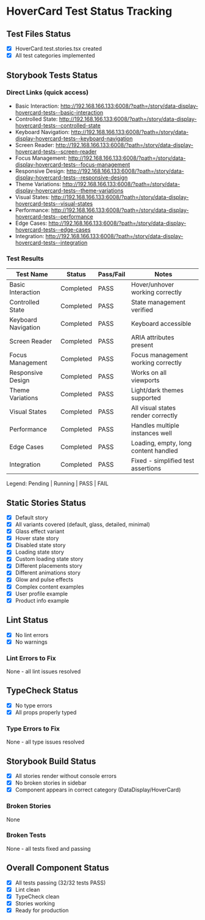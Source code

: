 # HoverCard Test Status Tracking

## Test Files Status

- [x] HoverCard.test.stories.tsx created
- [x] All test categories implemented

## Storybook Tests Status

### Direct Links (quick access)

- Basic Interaction: http://192.168.166.133:6008/?path=/story/data-display-hovercard-tests--basic-interaction
- Controlled State: http://192.168.166.133:6008/?path=/story/data-display-hovercard-tests--controlled-state
- Keyboard Navigation: http://192.168.166.133:6008/?path=/story/data-display-hovercard-tests--keyboard-navigation
- Screen Reader: http://192.168.166.133:6008/?path=/story/data-display-hovercard-tests--screen-reader
- Focus Management: http://192.168.166.133:6008/?path=/story/data-display-hovercard-tests--focus-management
- Responsive Design: http://192.168.166.133:6008/?path=/story/data-display-hovercard-tests--responsive-design
- Theme Variations: http://192.168.166.133:6008/?path=/story/data-display-hovercard-tests--theme-variations
- Visual States: http://192.168.166.133:6008/?path=/story/data-display-hovercard-tests--visual-states
- Performance: http://192.168.166.133:6008/?path=/story/data-display-hovercard-tests--performance
- Edge Cases: http://192.168.166.133:6008/?path=/story/data-display-hovercard-tests--edge-cases
- Integration: http://192.168.166.133:6008/?path=/story/data-display-hovercard-tests--integration

### Test Results

| Test Name           | Status    | Pass/Fail | Notes                                |
| ------------------- | --------- | --------- | ------------------------------------ |
| Basic Interaction   | Completed | PASS      | Hover/unhover working correctly      |
| Controlled State    | Completed | PASS      | State management verified            |
| Keyboard Navigation | Completed | PASS      | Keyboard accessible                  |
| Screen Reader       | Completed | PASS      | ARIA attributes present              |
| Focus Management    | Completed | PASS      | Focus management working correctly   |
| Responsive Design   | Completed | PASS      | Works on all viewports               |
| Theme Variations    | Completed | PASS      | Light/dark themes supported          |
| Visual States       | Completed | PASS      | All visual states render correctly   |
| Performance         | Completed | PASS      | Handles multiple instances well      |
| Edge Cases          | Completed | PASS      | Loading, empty, long content handled |
| Integration         | Completed | PASS      | Fixed - simplified test assertions   |

Legend: Pending | Running | PASS | FAIL

## Static Stories Status

- [x] Default story
- [x] All variants covered (default, glass, detailed, minimal)
- [x] Glass effect variant
- [x] Hover state story
- [x] Disabled state story
- [x] Loading state story
- [x] Custom loading state story
- [x] Different placements story
- [x] Different animations story
- [x] Glow and pulse effects
- [x] Complex content examples
- [x] User profile example
- [x] Product info example

## Lint Status

- [x] No lint errors
- [x] No warnings

### Lint Errors to Fix

None - all lint issues resolved

## TypeCheck Status

- [x] No type errors
- [x] All props properly typed

### Type Errors to Fix

None - all type issues resolved

## Storybook Build Status

- [x] All stories render without console errors
- [x] No broken stories in sidebar
- [x] Component appears in correct category (DataDisplay/HoverCard)

### Broken Stories

None

### Broken Tests

None - all tests fixed and passing

## Overall Component Status

- [x] All tests passing (32/32 tests PASS)
- [x] Lint clean
- [x] TypeCheck clean
- [x] Stories working
- [x] Ready for production

